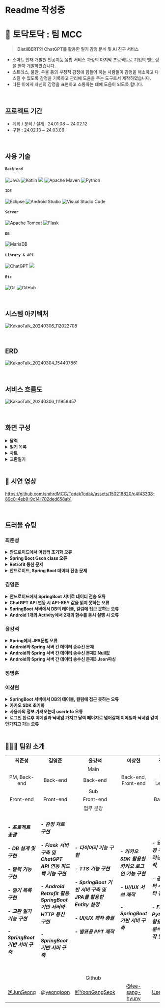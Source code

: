 # Readme 작성중
# 📔 토닥토닥 : 팀 MCC

><strong>DistilBERT와 ChatGPT를 활용한 일기 감정 분석 및 AI 친구 서비스</strong>
* 스마트 인재 개발원 인공지능 융합 서비스 과정의 마지막 프로젝트로 기업의 멘토링을 받아 개발하였습니다.
* 스트레스, 불안, 우울 등의 부정적 감정에 힘들어 하는 사람들이 감정을 해소하고 다스릴 수 있도록 감정을 기록하고 관리에 도움을 주는 도구로서 제작하였습니다.
* 다른 이에게 자신의 감정을 표현하고 소통하는 데에 도움이 되도록 합니다.

</br>

## 프로젝트 기간
* 계획 / 분석 / 설계 : 24.01.08 ~ 24.02.12
* 구현 : 24.02.13 ~ 24.03.06

</br>

## 사용 기술
#### `Back-end`
![Java](https://img.shields.io/badge/java-%23ED8B00.svg?style=for-the-badge&logo=openjdk&logoColor=white)
![Kotlin](https://img.shields.io/badge/kotlin-%237F52FF.svg?style=for-the-badge&logo=kotlin&logoColor=white)
<img src="https://img.shields.io/badge/springboot-6DB33F?style=for-the-badge&logo=springboot&logoColor=white">
![Apache Maven](https://img.shields.io/badge/Apache%20Maven-C71A36?style=for-the-badge&logo=Apache%20Maven&logoColor=white)
![Python](https://img.shields.io/badge/python-3670A0?style=for-the-badge&logo=python&logoColor=ffdd54)
#### `IDE`
![Eclipse](https://img.shields.io/badge/Eclipse-FE7A16.svg?style=for-the-badge&logo=Eclipse&logoColor=white)
![Android Studio](https://img.shields.io/badge/Android%20Studio-3DDC84.svg?style=for-the-badge&logo=android-studio&logoColor=white)
![Visual Studio Code](https://img.shields.io/badge/Visual%20Studio%20Code-0078d7.svg?style=for-the-badge&logo=visual-studio-code&logoColor=white)
#### `Server`
![Apache Tomcat](https://img.shields.io/badge/apache%20tomcat-%23F8DC75.svg?style=for-the-badge&logo=apache-tomcat&logoColor=black)
![Flask](https://img.shields.io/badge/flask-%23000.svg?style=for-the-badge&logo=flask&logoColor=white)
#### `DB`
![MariaDB](https://img.shields.io/badge/MariaDB-003545?style=for-the-badge&logo=mariadb&logoColor=white)
#### `Library & API`
![ChatGPT](https://img.shields.io/badge/chatGPT-74aa9c?style=for-the-badge&logo=openai&logoColor=white)
<img src="https://img.shields.io/badge/Spring Data JPA-bcae79?style=for-the-badge&logo=&logoColor=white"/>
#### `Etc`
![Git](https://img.shields.io/badge/git-%23F05033.svg?style=for-the-badge&logo=git&logoColor=white)
![GitHub](https://img.shields.io/badge/github-%23121011.svg?style=for-the-badge&logo=github&logoColor=white)

</br>

## 시스템 아키텍처

![KakaoTalk_20240306_112022708](https://github.com/smhrdMCC/TodakTodak/assets/160091299/f1aed524-b5c6-40ae-bb32-1b763468a847)

</br>

## ERD
![KakaoTalk_20240304_154407861](https://github.com/smhrdMCC/TodakTodak/assets/160091299/0ff37d79-f322-46ad-9b09-1856f013adea)

</br>

## 서비스 흐름도

![KakaoTalk_20240306_111958457](https://github.com/smhrdMCC/TodakTodak/assets/160091299/ae7fe78d-bf57-40e0-9dd3-50f0e70520ef)

</br>

## 화면 구성
<details>
<summary><b>달력</b></summary>
<div markdown="1">

![image](https://github.com/smhrdMCC/TodakTodak/assets/150218820/c6303ff0-06b8-4cdd-9a3f-8947d2aafab8)


</div>
</details>

<details>
<summary><b>일기 목록</b></summary>
<div markdown="1">

![image](https://github.com/smhrdMCC/TodakTodak/assets/150218820/f503bb61-2be3-4281-aa76-dc5aed9881b4)

</div>
</details>

<details>
<summary><b>차트</b></summary>
<div markdown="1">

![image](https://github.com/smhrdMCC/TodakTodak/assets/150218820/9e1c9378-6e77-4033-bd87-c24a41621e2c)

</div>
</details>

<details>
<summary><b>교환일기</b></summary>
<div markdown="1">

![image](https://github.com/smhrdMCC/TodakTodak/assets/150218820/36c0983b-e2ec-443e-9721-8fd1f716a1c6)

</div>
</details>

</br>

## 🎥 시연 영상

https://github.com/smhrdMCC/TodakTodak/assets/150218820/c4f43338-89c0-4eb9-9c14-702ded658ab1

<br>

## 트러블 슈팅
### 최준성
<details>
<summary><b>안드로이드에서 어댑터 초기화 오류</b></summary>
<div markdown="1">

---

　🧨 오류 내용

	달력에 클릭이벤트를 추가하면서 어댑터를 초기화 할때 val adapter = CalendarAdapter(dayList, this) 를 사용했는데 추가한 this가 작동하지 않음

　💡 해결 방법
- 클래스의 구현 인터페이스를 선언하지 않아서 발생한 일이었다.
- OnItemListener 인터페이스를 선언하는 것으로 문제를 해결하였다.

```Android
class MainActivity : AppCompatActivity(), OnItemListener 
```

</div>
</details>

<details>
<summary><b>Spring Boot Gson class 오류</b></summary>
<div markdown="1">

---

　🧨 오류 내용

	spring boot 서버에 maven으로 gson을 설치하여 사용하려고 했으나 gson 클래스를 찾을 수 없는 오류가 발생함

　💡 해결 방법
- 안드로이드 연결을 해제하고 서버를 정지시킨 후 gson삭제 -> gson 설치 후 프로젝트 업데이트를 진행함

</div>
</details>

<details>
<summary><b>Retrofit 통신 문제</b></summary>
<div markdown="1">

---

　🧨 오류 내용

	Retrofit객체를 생성하여 본문에 삽입해서 시도했으나 Retrofit으로 요청을 보내고 응답이 오기 전에 나머지 코드가 진행되어버려서 감정 목록이 Null로 진행되는 문제가 발생

　💡 해결 방법
- Retrofit의 응답코드 내부에 응답 이후의 코드를 넣는 방법으로 응답 이후 코드가 진행되게 만들 수 있었다.

```Android
private fun loadEmotion(selectedDate: LocalDate) {
        val call = RetrofitBuilder2.api.getEmotion(datemailVO(searchingFromMonth(selectedDate).toString(), usersingleton.userEmail))
        call.enqueue(object : Callback<ArrayList<emotiondate>> {

            override fun onResponse(
                call: Call<ArrayList<emotiondate>>,
                response: Response<ArrayList<emotiondate>>
            ) {
                if(response.isSuccessful){
                    setMonthView(response.body())
                    emotionsingleton.list = response.body()!!
                } else{
                    Log.d("RESPONSE ERROR: ", "2")
                }
            }
            override fun onFailure(call: Call<ArrayList<emotiondate>>, t: Throwable) {
                Log.d("CONNECTION FAILURE: ", t.localizedMessage)
            }
        })
    }
```

</div>
</details>

<details>
<summary><b>안드로이드, Spring Boot 데이터 전송 문제</b></summary>
<div markdown="1">

---

　🧨 오류 내용

	안드로이드에서 스프링서버로 데이터를 넘기는 과정에서 String타입으로 보낸 데이터를 쿼리문에 넣었을 때 결과를 얻을 수 없었음

　💡 해결 방법
- String 으로 보낸 데이터의 끝에 "가 추가되어서 결과가 나오지 않았다.
-  " 를 제거한 후 실행하자 결과를 얻을 수 있었다.

```Java
String saveDiary = info.replaceAll("\"", "");
		String[] save = saveDiary.split(":");
		String content = save[0];
		String user = save[1];
```

</div>
</details>

### 김영준
<details>
<summary><b>안드로이드에서 SpringBoot 서버로 데이터 전송 오류</b></summary>
<div markdown="1">

---

　🧨 오류 내용

	안드로이드에서 SpringBoot 서버로 데이터가 전송을 했으나 서버에서 로그가 안찍히는 오류

　💡 해결 방법
- 안드로이드 Retrofit 기능에 BaseURL에 아이피 주소를 localhost:port 작성하지 않고 10.0.0.2를 입력 후 해결
- 10.0.0.2는 안드로이드 에뮬레이터에서 127.0.0.1 즉 루프백 주소

```Android
val retrofit = Retrofit.Builder()
            .baseUrl("http://10.0.2.2:8100/")
            .addConverterFactory(GsonConverterFactory.create(gson))
            .build()
```

</div>
</details>

<details>
<summary><b>ChatGPT API 연동 시 API-KEY 값을 읽지 못하는 오류</b></summary>
<div markdown="1">

---

　🧨 오류 내용

	공식 문서에서는 API-KEY를 환경변수를 이용하여 가져왔으나 실제로 적용을 해보니 불러오지 못함

　💡 해결 방법
- open 함수를 사용하여 파일을 읽어 들인 후 변수에 저장하여 해결

```Python
with open('./gpt_api_key.txt', 'r') as f:
    api_key = f.read().strip()  # 시작/끝에 있는 모든 공백 제거
```

</div>
</details>
<details>
<summary><b>SpringBoot 서버에서 DB의 테이블, 컬럼에 접근 못하는 오류</b></summary>
<div markdown="1">

---

　🧨 오류 내용

	org.hibernate.exception.SQLGrammarException: could not extract ResultSet

　💡 해결 방법
- 해당 Entity java 파일들에 @Table(name = "tb_user"), @Column(name = "user_email") 어노테이션을 추가하여 해결

```Java
@Table(name = "tb_user")
public class User {

	@Id
	@Column(name = "user_email")
	private String userEmail;
	
	@Column(name = "user_nick")
	private String userNick;
}
```

</div>
</details>
<details>
<summary><b>Android 1개의 Activity에서 2개의 함수를 동시 실행 시 오류</b></summary>
<div markdown="1">

---

　🧨 오류 내용

	1개의 Activity 내에 2개의 함수를 실행을 시켜야하는 상황이 발생하였는데 첫번째 함수가 실행이 된 후 그 결과를 가지고 2번째 함수가 실행이 되야하는 상황

　💡 해결 방법
- 처음에는 sleep을 사용하여 해결을 하려고 했으나 sleep 시간 만큼 어플이 동작하지 않는 문제가 발생하였다
- 그래서 찾은 방법이 함수와 함수 사이에 Delay를 넣어 해결을 하였으나 멘토와 상담 후 새로운 방법으로 해결하였다
- Lambda 식 표현 방법을 사용하여 함수안에서 함수를 실행하여 해결하였다

```Android
requestChatGptFeedBack(
	prompt = feedback.prompt.toString(),
	onResult = {
	
	    feedback.aiRecommendation = binding.textView4.text.toString()
	    saveChatGptFeedBack(feedback.aiRecommendation.toString() + ":" + DiarySeqSingleton.diarySeq + ":"+ aiEmotion.aiEmo + ":" + date1)
	}
)
```

</div>
</details>

### 윤강석
<details>
<summary><b>Spring에서 JPA문법 오류</b></summary>
<div markdown="1">

---

　🧨 오류 내용
	작성된 다이어리를 조회하기 위해 JPA문법으로 사용하려고 하는데 table이름 _(언더바)가 들어있어 카멜기법 오류로 테이블 참조오류 발생		
	

　💡 해결 방법
- entity 부분에서 컬럼(name="")속성을 이용하여 " "안에 실제 테이블 명을 적어주고 entity생성은 카멜기법으로 표기하여 JPA문법을 쓰기 수월하게 변경하였다
```@Column(name = "diary_content") // 실제 컬럼명 작성
   private String diaryContent; // 사용하고자하는 변수명을 JPA문법을 수월히 사용하기 위해 카멜기법으로 수정
```

</div>
</details>

<details>
<summary><b>Android와 Spring 서버 간 데이터 송수신 문제</b></summary>
<div markdown="1">

---

　🧨 오류 내용
	Android에서 객체를 생성하여 데이터를 담아 Spring서버에 요청 후 Spring에서 객체형태를 받아들이지 못함		
	

　💡 해결 방법
- Android에서 객체 형태로 Spring에 요청하지 않고 String으로 요청
```
  public String saveDiary(@RequestBody String userDiary) {	
```

</div>
</details>

<details>
<summary><b>Android와 Spring 서버 간 데이터 송수신 문제2 Null값 </b></summary>
<div markdown="1">

---

　🧨 오류 내용
	1. String으로 받아들인 후 userContent와 userEmail을 저장하는 과정에서 consloe창에 userEmail이 Null값으로 확인
 	2. tb_user의 user_email을 참조해야하는 상황에서 오류가 발생
	

　💡 해결 방법 
- tb_diary 테이블의 경우 tb_user 테이블의 user_email을 참조하므로 user_email의 데이터타입을 User타입으로 변경하였다
- tb_diary 테이블의 user_email은 더 이상 String 타입이 아니므로 User객체를 생성하여 user_email의 값을 제대로 가져올 수 있었다.
```
  User user = new User();
  user.setUserEmail(userEmail);	
```

</div>
</details>

<details>
<summary><b>Android와 Spring 서버 간 데이터 송수신 문제3 Json파싱 </b></summary>
<div markdown="1">

---

　🧨 오류 내용
	1. Android에서 diary_content와 user_email이 Json형태로 넘어옴
 	2. Json 자료를 파싱 하기위해 Gson을 이용했지만 실패

　💡 해결 방법 
- replaceAll함수와 split함수를 이용하여 해결

```
  String saveDiary = userDiary.replaceAll("\"","");
  String[] save = saveDiary.split(":");
```

</div>
</details>

### 정명훈
### 이상현
<details>
<summary><b>SpringBoot 서버에서 DB의 테이블, 컬럼에 접근 못하는 오류</b></summary>
<div markdown="1">

---

　🧨 오류 내용

	Column 'joined_at' cannot be null

　💡 해결 방법
@Column(insertable = false, updatable = false,columnDefinition = "datetime default now()",name="joined_at")
언오테이션에 컬럼으로 걸어서 해결

```Android
@Column(insertable = false, updatable = false,columnDefinition = "datetime default now()",name="joined_at")
	private Date joinedAt;
```

</div>
</details>

<details>
<summary><b>카카오 SDK 초기화</b></summary>
<div markdown="1">

---

　🧨 오류 내용

	Unresolved reference:kakao

　💡 해결 방법
implementation ("com.kakao.sdk:v2-all:2.15.0") 

</div>
</details>
<details>
<summary><b>사용자의 정보 가져오는데 userInfo 오류</b></summary>
<div markdown="1">

---

　🧨 오류 내용

	getInfo메소드 안에서는 유저의 정보는 가져와 지는데 getInfo메소드 밖에서는 안불러와지는 오류

　💡 해결 방법
id를 대문자로 해서 못불러와지는 오류였다


</div>
</details>
	
<details>
<summary><b>로그인 완료후 이메일과 닉네임 가지고 달력 페이지로 넘어갈때 이메일과 닉네임 같이 안가지고 가는 오류</b></summary>
<div markdown="1">

---

　🧨 오류 내용

	로그인이 완료후 달력 페이지로는 넘어가는데 처음로그인 했을때는 안가지고 가고 두번째 로그인 했을때 닉네임과 이메일을 가지고 간다 

　💡 해결 방법
ambda식(람다식) 표현으로 해결

```Android
 btnKakaoLogin.setOnClickListener {
            kakaoOauthViewModel.kakaoLogin()
            requestKaKaoUserInfo(
                onResult = {
                    val user = User()

                    user.userEmail = usersingleton.userEmail
                    user.userNick = usersingleton.userNick

                    login(
                        user,
                        onResult = {
                            Log.d("LOGIN", "SUCCESS")

                        }
                    )
                }
            )
        }
```

</div>
</details>


</br>

## 👨‍👦‍👦 팀원 소개

<table>
    <tr>
        <td align="center" width="250px"><b>최준성</b></td>
        <td align="center" width="250px"><b>김영준</b></td>
        <td align="center" width="250px"><b>윤강석</b></td>
        <td align="center" width="250px"><b>이상현</b></td>
        <td align="center" width="250px"><b>정명훈</b></td>
    </tr>
    <tr>
        <td align="center" colspan="5">Main</td>
    </tr>
    <tr>
        <td align="center">PM, Back-end</td>
        <td align="center">Back-end</td>
        <td align="center">Back-end</td>
        <td align="center">Back-end, Front-end</td>
        <td align="center">Deep Learning</td>
    </tr>
    <tr>
        <td align="center" colspan="5">Sub</td>
    </tr>
    <tr>
        <td align="center">Front-end</td>
        <td align="center">Front-end</td>
        <td align="center">Front-end</td>
        <td align="center"></td>
        <td align="center">Back-end</td>
    </tr>
    <tr>
        <td align="center" colspan="5">업무 분장</td>
    </tr>
    	<tr>
			<td><h5>
				- 프로젝트 총괄<br><br>
				- DB 설계 및 구현<br><br>
                       		- 달력 기능 구현<br><br>
				- 일기 목록 구현<br><br>
				- 교환 일기 기능 구현<br><br>
				- SpringBoot 기반 서버 구축<br><br>
			</h5></td>
			<td><h5>
				- 감정 차트 구현<br><br>
				- Flask 서버 구축 및 ChatGPT API 연동 피드백 기능 구현<br><br>
				- Android Retrofit 활용 SpringBoot 기반 서버와 HTTP 통신 구현<br><br>
				- SpringBoot 기반 서버 구축<br><br>
			</h5></td>
			<td><h5>
				- 다이어리 기능 구현<br><br>
				- TTS 기능 구현<br><br>
				- SpringBoot 기반 서버 구축 및 JPA를 활용한 Entity 설정<br><br>
				- UI/UX 제작 총괄<br><br>
				- 발표용 PPT 제작<br><br>
			</h5></td>
			<td><h5>
				- 카카오SDK 활용한 카카오 로그인 기능 구현<br><br>
				- UI/UX 서브 제작<br><br>
				- SpringBoot 기반 서버 구축<br><br>
			</h5></td>
			<td><h5>
				- 딥러닝 환경 구축 및 딥러닝 모델 제작, 성능 비교<br><br>
				- 공개 데이터 수집, 데이터 전처리<br><br>
				- Flask와 Pytorch를 활용한 감성 분석 모듈 제작 및 연동<br><br>
			</h5></td>
    	</tr>
	<tr>
		<td colspan="5" align="center">Github</td>
	</tr>
    	<tr>
		<td align="center"><a href="https://github.com/Monyua/JunSeong">@JunSeong</a></td>
		<td align="center"><a href="https://github.com/kim-yjoon/yeongjoon">@yeongjoon</a></td>
		<td align="center"><a href="https://github.com/johnwickwickwick/YoonGangSeok">@YoonGangSeok</a></td>
		<td align="center"><a href="https://github.com/Sang-hyuny/lee-sang-hyuny">@lee-sang-hyuny</a></td>
		<td align="center"><a href="https://github.com/l-Username-l">@l-Username-l</a></td>
	</tr>
</table>

